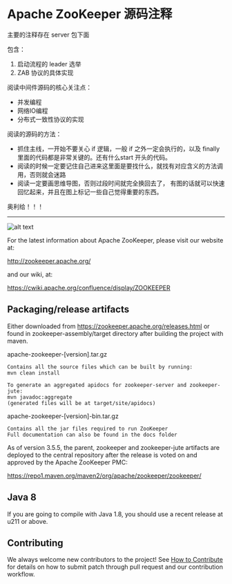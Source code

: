 # Apache ZooKeeper 源码注释

主要的注释存在 server 包下面

包含：

1. 启动流程的 leader 选举
2. ZAB 协议的具体实现


阅读中间件源码的核心关注点：

* 并发编程
* 网络IO编程
* 分布式一致性协议的实现


阅读的源码的方法：

- 抓住主线，一开始不要关心 if 逻辑，一般 if 之外一定会执行的，以及 finally 里面的代码都是非常关键的。还有什么start 开头的代码。
- 阅读的时候一定要记住自己进来这里面是要找什么，就找有对应含义的方法调用，否则就会迷路
- 阅读一定要画思维导图，否则过段时间就完全换回去了， 有图的话就可以快速回忆起来，并且在图上标记一些自己觉得重要的东西。


奥利给！！！

---


![alt text](https://zookeeper.apache.org/images/zookeeper_small.gif "ZooKeeper")

For the latest information about Apache ZooKeeper, please visit our website at:

http://zookeeper.apache.org/

and our wiki, at:

https://cwiki.apache.org/confluence/display/ZOOKEEPER

## Packaging/release artifacts

Either downloaded from https://zookeeper.apache.org/releases.html or
found in zookeeper-assembly/target directory after building the project with maven.

apache-zookeeper-[version].tar.gz

    Contains all the source files which can be built by running:
    mvn clean install

    To generate an aggregated apidocs for zookeeper-server and zookeeper-jute:
    mvn javadoc:aggregate
    (generated files will be at target/site/apidocs)

apache-zookeeper-[version]-bin.tar.gz

    Contains all the jar files required to run ZooKeeper
    Full documentation can also be found in the docs folder
As of version 3.5.5, the parent, zookeeper and zookeeper-jute artifacts
are deployed to the central repository after the release
is voted on and approved by the Apache ZooKeeper PMC:

https://repo1.maven.org/maven2/org/apache/zookeeper/zookeeper/

## Java 8

If you are going to compile with Java 1.8, you should use a
recent release at u211 or above.

## Contributing

We always welcome new contributors to the project! See [How to Contribute](https://cwiki.apache.org/confluence/display/ZOOKEEPER/HowToContribute) for details on how to submit patch through pull request and our contribution workflow.
